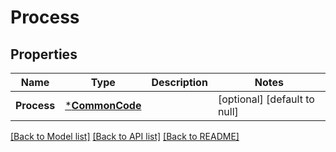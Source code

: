 # Process

## Properties
Name | Type | Description | Notes
------------ | ------------- | ------------- | -------------
**Process** | [***CommonCode**](CommonCode.md) |  | [optional] [default to null]

[[Back to Model list]](../README.md#documentation-for-models) [[Back to API list]](../README.md#documentation-for-api-endpoints) [[Back to README]](../README.md)


